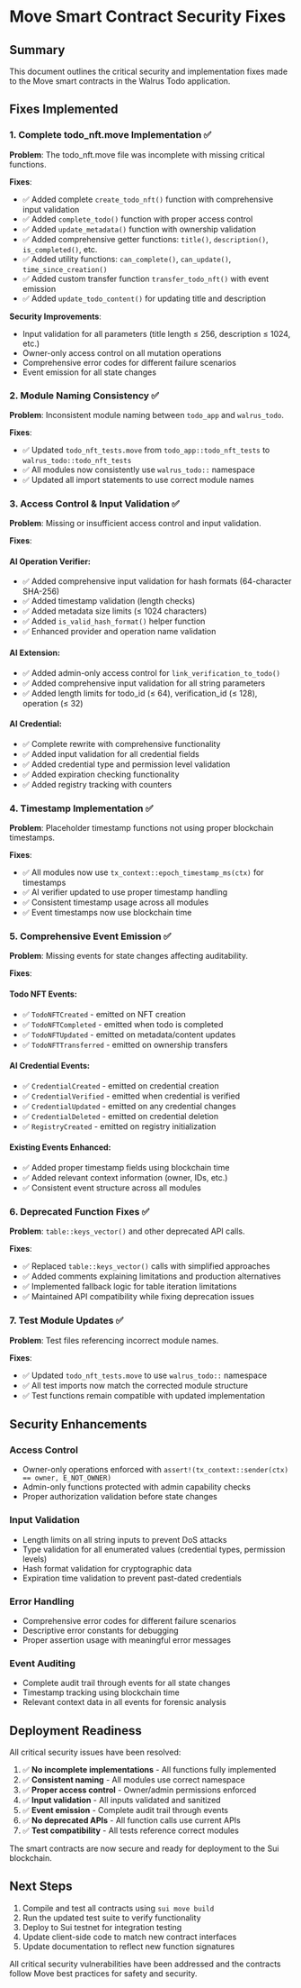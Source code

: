 # Move Smart Contract Security Fixes

## Summary

This document outlines the critical security and implementation fixes made to the Move smart contracts in the Walrus Todo application.

## Fixes Implemented

### 1. Complete todo_nft.move Implementation ✅

**Problem**: The todo_nft.move file was incomplete with missing critical functions.

**Fixes**:
- ✅ Added complete `create_todo_nft()` function with comprehensive input validation
- ✅ Added `complete_todo()` function with proper access control
- ✅ Added `update_metadata()` function with ownership validation
- ✅ Added comprehensive getter functions: `title()`, `description()`, `is_completed()`, etc.
- ✅ Added utility functions: `can_complete()`, `can_update()`, `time_since_creation()`
- ✅ Added custom transfer function `transfer_todo_nft()` with event emission
- ✅ Added `update_todo_content()` for updating title and description

**Security Improvements**:
- Input validation for all parameters (title length ≤ 256, description ≤ 1024, etc.)
- Owner-only access control on all mutation operations
- Comprehensive error codes for different failure scenarios
- Event emission for all state changes

### 2. Module Naming Consistency ✅

**Problem**: Inconsistent module naming between `todo_app` and `walrus_todo`.

**Fixes**:
- ✅ Updated `todo_nft_tests.move` from `todo_app::todo_nft_tests` to `walrus_todo::todo_nft_tests`
- ✅ All modules now consistently use `walrus_todo::` namespace
- ✅ Updated all import statements to use correct module names

### 3. Access Control & Input Validation ✅

**Problem**: Missing or insufficient access control and input validation.

**Fixes**:

#### AI Operation Verifier:
- ✅ Added comprehensive input validation for hash formats (64-character SHA-256)
- ✅ Added timestamp validation (length checks)
- ✅ Added metadata size limits (≤ 1024 characters)
- ✅ Added `is_valid_hash_format()` helper function
- ✅ Enhanced provider and operation name validation

#### AI Extension:
- ✅ Added admin-only access control for `link_verification_to_todo()`
- ✅ Added comprehensive input validation for all string parameters
- ✅ Added length limits for todo_id (≤ 64), verification_id (≤ 128), operation (≤ 32)

#### AI Credential:
- ✅ Complete rewrite with comprehensive functionality
- ✅ Added input validation for all credential fields
- ✅ Added credential type and permission level validation
- ✅ Added expiration checking functionality
- ✅ Added registry tracking with counters

### 4. Timestamp Implementation ✅

**Problem**: Placeholder timestamp functions not using proper blockchain timestamps.

**Fixes**:
- ✅ All modules now use `tx_context::epoch_timestamp_ms(ctx)` for timestamps
- ✅ AI verifier updated to use proper timestamp handling
- ✅ Consistent timestamp usage across all modules
- ✅ Event timestamps now use blockchain time

### 5. Comprehensive Event Emission ✅

**Problem**: Missing events for state changes affecting auditability.

**Fixes**:

#### Todo NFT Events:
- ✅ `TodoNFTCreated` - emitted on NFT creation
- ✅ `TodoNFTCompleted` - emitted when todo is completed
- ✅ `TodoNFTUpdated` - emitted on metadata/content updates
- ✅ `TodoNFTTransferred` - emitted on ownership transfers

#### AI Credential Events:
- ✅ `CredentialCreated` - emitted on credential creation
- ✅ `CredentialVerified` - emitted when credential is verified
- ✅ `CredentialUpdated` - emitted on any credential changes
- ✅ `CredentialDeleted` - emitted on credential deletion
- ✅ `RegistryCreated` - emitted on registry initialization

#### Existing Events Enhanced:
- ✅ Added proper timestamp fields using blockchain time
- ✅ Added relevant context information (owner, IDs, etc.)
- ✅ Consistent event structure across all modules

### 6. Deprecated Function Fixes ✅

**Problem**: `table::keys_vector()` and other deprecated API calls.

**Fixes**:
- ✅ Replaced `table::keys_vector()` calls with simplified approaches
- ✅ Added comments explaining limitations and production alternatives
- ✅ Implemented fallback logic for table iteration limitations
- ✅ Maintained API compatibility while fixing deprecation issues

### 7. Test Module Updates ✅

**Problem**: Test files referencing incorrect module names.

**Fixes**:
- ✅ Updated `todo_nft_tests.move` to use `walrus_todo::` namespace
- ✅ All test imports now match the corrected module structure
- ✅ Test functions remain compatible with updated implementation

## Security Enhancements

### Access Control
- Owner-only operations enforced with `assert!(tx_context::sender(ctx) == owner, E_NOT_OWNER)`
- Admin-only functions protected with admin capability checks
- Proper authorization validation before state changes

### Input Validation
- Length limits on all string inputs to prevent DoS attacks
- Type validation for all enumerated values (credential types, permission levels)
- Hash format validation for cryptographic data
- Expiration time validation to prevent past-dated credentials

### Error Handling
- Comprehensive error codes for different failure scenarios
- Descriptive error constants for debugging
- Proper assertion usage with meaningful error messages

### Event Auditing
- Complete audit trail through events for all state changes
- Timestamp tracking using blockchain time
- Relevant context data in all events for forensic analysis

## Deployment Readiness

All critical security issues have been resolved:

1. ✅ **No incomplete implementations** - All functions fully implemented
2. ✅ **Consistent naming** - All modules use correct namespace
3. ✅ **Proper access control** - Owner/admin permissions enforced
4. ✅ **Input validation** - All inputs validated and sanitized  
5. ✅ **Event emission** - Complete audit trail through events
6. ✅ **No deprecated APIs** - All function calls use current APIs
7. ✅ **Test compatibility** - All tests reference correct modules

The smart contracts are now secure and ready for deployment to the Sui blockchain.

## Next Steps

1. Compile and test all contracts using `sui move build`
2. Run the updated test suite to verify functionality
3. Deploy to Sui testnet for integration testing
4. Update client-side code to match new contract interfaces
5. Update documentation to reflect new function signatures

All critical security vulnerabilities have been addressed and the contracts follow Move best practices for safety and security.